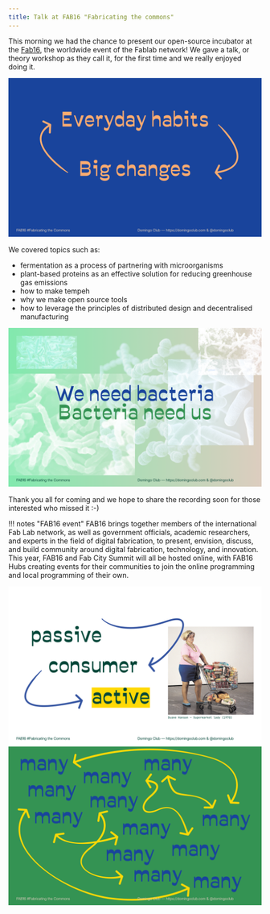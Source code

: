 ```yaml
---
title: Talk at FAB16 "Fabricating the commons"
---
```


This morning we had the chance to present our open-source incubator at the [Fab16](https://fab16.org/), the worldwide event of the Fablab network! We gave a talk, or theory workshop as they call it, for the first time and we really enjoyed doing it.

![](fab16-slides-02_4.png)

We covered topics such as:

- fermentation as a process of partnering with microorganisms
- plant-based proteins as an effective solution for reducing greenhouse gas emissions
- how to make tempeh
- why we make open source tools
- how to leverage the principles of distributed design and decentralised manufacturing

![](fab16-slides-02_1.png)

Thank you all for coming and we hope to share the recording soon for those interested who missed it :-)


!!! notes "FAB16 event"
        FAB16 brings together members of the international Fab Lab network, as well as government officials, academic researchers, and experts in the field of digital fabrication, to present, envision, discuss, and build community around digital fabrication, technology, and innovation. This year, FAB16 and Fab City Summit will all be hosted online, with FAB16 Hubs creating events for their communities to join the online programming and local programming of their own. 



![](fab16-slides-02_2.png)
![](fab16-slides-02_3.png)
